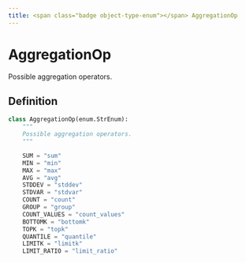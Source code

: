 ```yaml
---
title: <span class="badge object-type-enum"></span> AggregationOp
---
```

# <span class="badge object-type-enum"></span> AggregationOp

Possible aggregation operators.

## Definition

```python
class AggregationOp(enum.StrEnum):
    """
    Possible aggregation operators.
    """

    SUM = "sum"
    MIN = "min"
    MAX = "max"
    AVG = "avg"
    STDDEV = "stddev"
    STDVAR = "stdvar"
    COUNT = "count"
    GROUP = "group"
    COUNT_VALUES = "count_values"
    BOTTOMK = "bottomk"
    TOPK = "topk"
    QUANTILE = "quantile"
    LIMITK = "limitk"
    LIMIT_RATIO = "limit_ratio"
```
